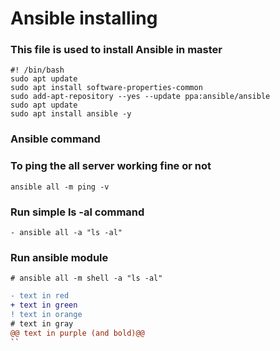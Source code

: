 # Ansible installing

### This file is used to install Ansible in master 

```
#! /bin/bash
sudo apt update
sudo apt install software-properties-common
sudo add-apt-repository --yes --update ppa:ansible/ansible
sudo apt update
sudo apt install ansible -y 
```

### Ansible command

### To ping the all server working fine or not
```ansible all -m ping -v```

### Run simple ls -al command
```- ansible all -a "ls -al"```

### Run ansible module 
```
# ansible all -m shell -a "ls -al"
```

```diff
- text in red
+ text in green
! text in orange
# text in gray
@@ text in purple (and bold)@@
``
